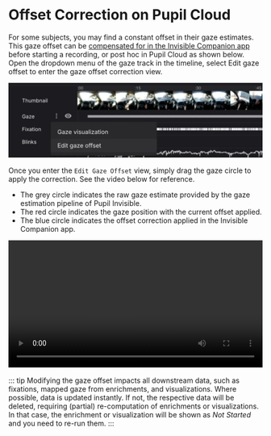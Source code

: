 # Offset Correction on Pupil Cloud

For some subjects, you may find a constant offset in their gaze estimates. This gaze offset can be [compensated for in the Invisible Companion app](/data-collection/offset-correction/) before starting a recording, or post hoc in Pupil Cloud as shown below. Open the dropdown menu of the gaze track in the timeline, select Edit gaze offset to enter the gaze offset correction view.

![Offset correction on Cloud header image](./offset-cloud-timeline.webp)

Once you enter the `Edit Gaze Offset` view, simply drag the gaze circle to apply the correction. See the video below for reference.

- The grey circle indicates the raw gaze estimate provided by the gaze estimation pipeline of Pupil Invisible.
- The red circle indicates the gaze position with the current offset applied.
- The blue circle indicates the offset correction applied in the Invisible Companion app.

<video width="100%" controls>
  <source src="./offset-correction.mp4" type="video/mp4">
</video>

::: tip
Modifying the gaze offset impacts all downstream data, such as fixations, mapped gaze from enrichments, and visualizations. Where possible, data is updated instantly. If not, the respective data will be deleted, requiring (partial) re-computation of enrichments or visualizations. In that case, the enrichment or visualization will be shown as _Not Started_ and you need to re-run them.
:::
